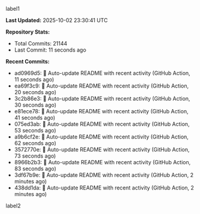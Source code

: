 
label1 
<!-- ACTIVITY_START -->
**Last Updated:** 2025-10-02 23:30:41 UTC

**Repository Stats:**
- Total Commits: 21144
- Last Commit: 11 seconds ago

**Recent Commits:**
- ad0969d5: 🤖 Auto-update README with recent activity (GitHub Action, 11 seconds ago)
- ea69f3c9: 🤖 Auto-update README with recent activity (GitHub Action, 20 seconds ago)
- 3c2b86e3: 🤖 Auto-update README with recent activity (GitHub Action, 30 seconds ago)
- e81ece78: 🤖 Auto-update README with recent activity (GitHub Action, 41 seconds ago)
- 075ed3ab: 🤖 Auto-update README with recent activity (GitHub Action, 53 seconds ago)
- a9b6cf2e: 🤖 Auto-update README with recent activity (GitHub Action, 62 seconds ago)
- 3572770e: 🤖 Auto-update README with recent activity (GitHub Action, 73 seconds ago)
- 8966b2b3: 🤖 Auto-update README with recent activity (GitHub Action, 83 seconds ago)
- 3df67b9e: 🤖 Auto-update README with recent activity (GitHub Action, 2 minutes ago)
- 438dd1da: 🤖 Auto-update README with recent activity (GitHub Action, 2 minutes ago)
<!-- ACTIVITY_END -->

label2
